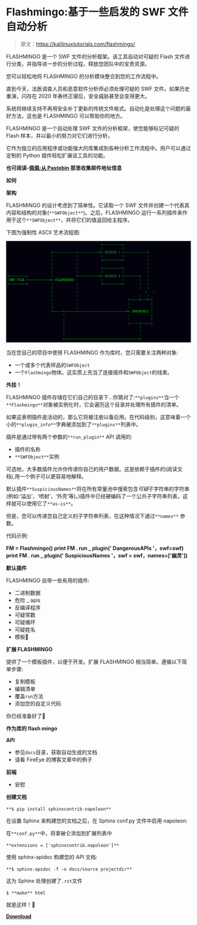 # Flashmingo:基于一些启发的 SWF 文件自动分析

> 原文：<https://kalilinuxtutorials.com/flashmingo/>

FLASHMINGO 是一个 SWF 文件的分析框架。该工具自动对可疑的 Flash 文件进行分类，并指导进一步的分析过程，释放您团队中的宝贵资源。

您可以轻松地将 FLASHMINGO 的分析模块整合到您的工作流程中。

直到今天，法医调查人员和恶意软件分析师必须处理可疑的 SWF 文件。如果历史重演，闪存在 2020 年寿终正寝后，安全威胁甚至会变得更大。

系统将继续支持不再用安全补丁更新的传统文件格式。自动化是处理这个问题的最好方法，这也是 FLASHMINGO 可以帮助你的地方。

FLASHMINGO 是一个自动处理 SWF 文件的分析框架，使您能够标记可疑的 Flash 样本，并以最小的努力对它们进行分析。

它作为独立的应用程序或功能强大的库集成到各种分析工作流程中。用户可以通过定制的 Python 插件轻松扩展该工具的功能。

**也可阅读-[佩佩:从 Pastebin](https://kalilinuxtutorials.com/pepe-information-email-addresses/) 那里收集邮件地址信息**

**如何**

**架构**

FLASHMINGO 的设计考虑到了简单性。它读取一个 SWF 文件并创建一个代表其内容和结构的对象(`**SWFObject**`)。之后，FLASHMINGO 运行一系列插件来作用于这个`**SWFObject**`，并将它们的值返回给主程序。

下图为强制性 ASCII 艺术流程图:

![](img//66bcc0542647bbf74c7bd6bf485090a3.png)

当在您自己的项目中使用 FLASHMINGO 作为库时，您只需要关注两种对象:

*   一个或多个代表样品的`SWFObject`
*   一个`Flashmingo`物体。这实质上充当了连接插件和`SWFObject`的线束。

**外挂！**

FLASHMINGO 插件存储在它们自己的目录下…你猜对了:`**plugins**`当一个`**Flashmingo**`对象被实例化时，它会遍历这个目录并处理所有插件的清单。

如果这表明插件是活动的，那么它将被注册以备后用。在代码级别，这意味着一个小的`**plugin_info**`字典被添加到了`**plugins**`列表中。

插件是通过带有两个参数的`**run_plugin**` API 调用的:

*   插件的名称
*   `**SWFObject**`实例

可选地，大多数插件允许你传递你自己的用户数据。这是依赖于插件的(阅读文档),用一个例子可以更容易地解释。

默认插件`**SuspiciousNames**`将在所有常量池中搜索包含*可疑*子字符串的字符串(例如:‘溢出’，‘喷射’，‘外壳’等)。)插件中已经硬编码了一个公共子字符串列表，这样就可以使用它了`**as-is**`。

但是，您可以传递您自己定义的子字符串列表，在这种情况下通过`**names**` 参数。

代码示例:

**FM = Flashmingo()
print FM . run _ plugin(' DangerousAPIs '，swf=swf)
print FM . run _ plugin(' SuspiciousNames '，swf = swf，names=['幽灵'])**

**默认插件**

FLASHMINGO 自带一些有用的插件:

*   二进制数据
*   危险 _ apis
*   反编译程序
*   可疑常数
*   可疑循环
*   可疑姓名
*   模板🙂

**扩展 FLASHMINGO**

提供了一个模板插件，以便于开发。扩展 FLASHMINGO 相当简单。遵循以下简单步骤:

*   复制模板
*   编辑清单
*   覆盖`run`方法
*   添加您的自定义代码

你已经准备好了🙂

**作为库的 flash mingo**

**API**

*   参见`docs`目录，获取自动生成的文档
*   请看 FireEye 的博客文章中的例子

**前端**

*   安慰

**创建文档**

`**$ pip install sphinxcontrib-napoleon**`

在设置 Sphinx 来构建您的文档之后，在 Sphinx conf.py 文件中启用 napoleon:

在`**conf.py**`中，将拿破仑添加到扩展列表中

`**extensions = ['sphinxcontrib.napoleon']**`

使用 sphinx-apidoc 构建您的 API 文档:

`**$ sphinx-apidoc -f -o docs/source projectdir**`

这为 Sphinx 处理创建了`.rst`文件

`$ **make** html`

就是这样！🙂

[**Download**](https://github.com/fireeye/flashmingo)